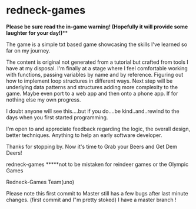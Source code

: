 # redneck-games

******Please be sure read the in-game warning!  (Hopefully it will provide some laughter for your day!)********


The game is a simple txt based game showcasing the skills I've learned so far on my journey.

The content is original not generated from a tutorial but crafted from tools I have at my disposal.  I'm finally at a stage where I feel comfortable working with functions, passing variables by name and by reference.  Figuring out how to implement loop structures in different ways.  Next step will be underlying data patterns and structures adding more complexity to the game.  Maybe even port to a web app and then onto a phone app.  If for nothing else my own progress.

I doubt anyone will see this....but if you do....be kind..and..rewind to the days when you first started programming.

I'm open to and appreciate feedback regarding the logic, the overall design, better techniques.  Anything to help an early software developer.

Thanks for stopping by.   Now it's time to Grab your Beers and Get Dem Deers!

redneck-games *****not to be mistaken for reindeer games or the Olympic Games

Redneck-Games Team(uno)

Please note this first commit to Master still has a few bugs after last minute changes. (first commit and I"m pretty stoked)
I have a master branch !
